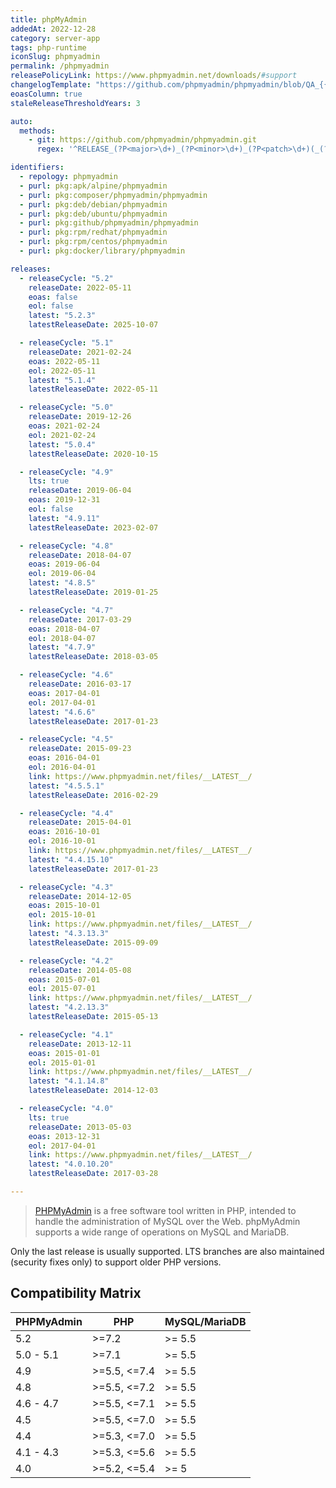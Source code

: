 ```yaml
---
title: phpMyAdmin
addedAt: 2022-12-28
category: server-app
tags: php-runtime
iconSlug: phpmyadmin
permalink: /phpmyadmin
releasePolicyLink: https://www.phpmyadmin.net/downloads/#support
changelogTemplate: "https://github.com/phpmyadmin/phpmyadmin/blob/QA_{{'__RELEASE_CYCLE__'|replace:'.','_'}}/ChangeLog"
eoasColumn: true
staleReleaseThresholdYears: 3

auto:
  methods:
    - git: https://github.com/phpmyadmin/phpmyadmin.git
      regex: '^RELEASE_(?P<major>\d+)_(?P<minor>\d+)_(?P<patch>\d+)(_(?P<tiny>\d+))?$'

identifiers:
  - repology: phpmyadmin
  - purl: pkg:apk/alpine/phpmyadmin
  - purl: pkg:composer/phpmyadmin/phpmyadmin
  - purl: pkg:deb/debian/phpmyadmin
  - purl: pkg:deb/ubuntu/phpmyadmin
  - purl: pkg:github/phpmyadmin/phpmyadmin
  - purl: pkg:rpm/redhat/phpmyadmin
  - purl: pkg:rpm/centos/phpmyadmin
  - purl: pkg:docker/library/phpmyadmin

releases:
  - releaseCycle: "5.2"
    releaseDate: 2022-05-11
    eoas: false
    eol: false
    latest: "5.2.3"
    latestReleaseDate: 2025-10-07

  - releaseCycle: "5.1"
    releaseDate: 2021-02-24
    eoas: 2022-05-11
    eol: 2022-05-11
    latest: "5.1.4"
    latestReleaseDate: 2022-05-11

  - releaseCycle: "5.0"
    releaseDate: 2019-12-26
    eoas: 2021-02-24
    eol: 2021-02-24
    latest: "5.0.4"
    latestReleaseDate: 2020-10-15

  - releaseCycle: "4.9"
    lts: true
    releaseDate: 2019-06-04
    eoas: 2019-12-31
    eol: false
    latest: "4.9.11"
    latestReleaseDate: 2023-02-07

  - releaseCycle: "4.8"
    releaseDate: 2018-04-07
    eoas: 2019-06-04
    eol: 2019-06-04
    latest: "4.8.5"
    latestReleaseDate: 2019-01-25

  - releaseCycle: "4.7"
    releaseDate: 2017-03-29
    eoas: 2018-04-07
    eol: 2018-04-07
    latest: "4.7.9"
    latestReleaseDate: 2018-03-05

  - releaseCycle: "4.6"
    releaseDate: 2016-03-17
    eoas: 2017-04-01
    eol: 2017-04-01
    latest: "4.6.6"
    latestReleaseDate: 2017-01-23

  - releaseCycle: "4.5"
    releaseDate: 2015-09-23
    eoas: 2016-04-01
    eol: 2016-04-01
    link: https://www.phpmyadmin.net/files/__LATEST__/
    latest: "4.5.5.1"
    latestReleaseDate: 2016-02-29

  - releaseCycle: "4.4"
    releaseDate: 2015-04-01
    eoas: 2016-10-01
    eol: 2016-10-01
    link: https://www.phpmyadmin.net/files/__LATEST__/
    latest: "4.4.15.10"
    latestReleaseDate: 2017-01-23

  - releaseCycle: "4.3"
    releaseDate: 2014-12-05
    eoas: 2015-10-01
    eol: 2015-10-01
    link: https://www.phpmyadmin.net/files/__LATEST__/
    latest: "4.3.13.3"
    latestReleaseDate: 2015-09-09

  - releaseCycle: "4.2"
    releaseDate: 2014-05-08
    eoas: 2015-07-01
    eol: 2015-07-01
    link: https://www.phpmyadmin.net/files/__LATEST__/
    latest: "4.2.13.3"
    latestReleaseDate: 2015-05-13

  - releaseCycle: "4.1"
    releaseDate: 2013-12-11
    eoas: 2015-01-01
    eol: 2015-01-01
    link: https://www.phpmyadmin.net/files/__LATEST__/
    latest: "4.1.14.8"
    latestReleaseDate: 2014-12-03

  - releaseCycle: "4.0"
    lts: true
    releaseDate: 2013-05-03
    eoas: 2013-12-31
    eol: 2017-04-01
    link: https://www.phpmyadmin.net/files/__LATEST__/
    latest: "4.0.10.20"
    latestReleaseDate: 2017-03-28

---
```


> [PHPMyAdmin](https://www.phpmyadmin.net/) is a free software tool written in PHP, intended to
> handle the administration of MySQL over the Web. phpMyAdmin supports a wide range of operations on
> MySQL and MariaDB.

Only the last release is usually supported. LTS branches are also maintained (security fixes only)
to support older PHP versions.

## Compatibility Matrix

| PHPMyAdmin | PHP          | MySQL/MariaDB |
| ---------- | ------------ | :------------ |
| 5.2        | >=7.2        | >= 5.5        |
| 5.0 - 5.1  | >=7.1        | >= 5.5        |
| 4.9        | >=5.5, <=7.4 | >= 5.5        |
| 4.8        | >=5.5, <=7.2 | >= 5.5        |
| 4.6 - 4.7  | >=5.5, <=7.1 | >= 5.5        |
| 4.5        | >=5.5, <=7.0 | >= 5.5        |
| 4.4        | >=5.3, <=7.0 | >= 5.5        |
| 4.1 - 4.3  | >=5.3, <=5.6 | >= 5.5        |
| 4.0        | >=5.2, <=5.4 | >= 5          |
